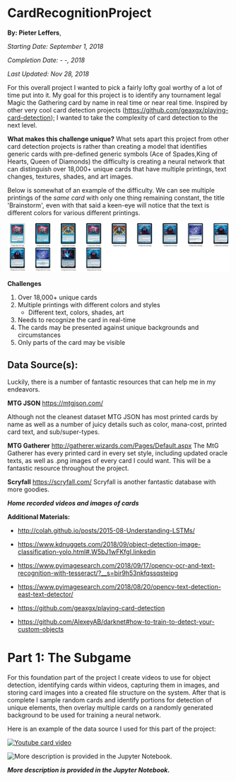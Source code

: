 ﻿# CardRecognitionProject
 
**By: Pieter Leffers**,

*Starting Date: September 1, 2018*

*Completion Date: - -, 2018*

*Last Updated: Nov 28, 2018*

For this overall project I wanted to pick a fairly lofty goal worthy of a lot of time put into it. My goal for this project is to identify any tournament legal Magic the Gathering card by name in real time or near real time. Inspired by other very cool card detection projects (https://github.com/geaxgx/playing-card-detection); I wanted to take the complexity of card detection to the next level.

**What makes this challenge unique?**
What sets apart this project from other card detection projects is rather than creating a model that identifies generic cards with pre-defined generic symbols (Ace of Spades,King of Hearts, Queen of Diamonds) the difficulty is creating a neural network that can distinguish over 18,000+ unique cards that have multiple printings, text changes, textures, shades, and art images. 

Below is somewhat of an example of the difficulty. We can see multiple printings of the *same card* with only one thing remaining constant, the title 'Brainstorm', even with that said a keen-eye will notice that the text is different colors for various different printings.

![alt text](https://github.com/pmleffers/CardRecognitionProject/blob/master/Brainstorms.jpg)

**Challenges**
1. Over 18,000+ unique cards
2. Multiple printings with different colors and styles
    - Different text, colors, shades, art
3. Needs to recognize the card in real-time
4. The cards may be presented against unique backgrounds and circumstances 
5. Only parts of the card may be visible

Data Source(s):
-----------
Luckily, there is a number of fantastic resources that can help me in my endeavors.

**MTG JSON**
https://mtgjson.com/

Although not the cleanest dataset MTG JSON has most printed cards by name as well as a number of juicy details such as color, mana-cost, printed card text, and sub/super-types.

**MTG Gatherer**
http://gatherer.wizards.com/Pages/Default.aspx
The MtG Gatherer has every printed card in every set style, including updated oracle texts, as well as .png images of every card I could want. This will be a fantastic resource throughout the project. 

**Scryfall**
https://scryfall.com/
Scryfall is another fantastic database with more goodies.

***Home recorded videos and images of cards***

**Additional Materials:**

* http://colah.github.io/posts/2015-08-Understanding-LSTMs/

* https://www.kdnuggets.com/2018/09/object-detection-image-classification-yolo.html#.W5bJ1wFKfgI.linkedin

* https://www.pyimagesearch.com/2018/09/17/opencv-ocr-and-text-recognition-with-tesseract/?__s=bir9h53nkfqssqsteipg

* https://www.pyimagesearch.com/2018/08/20/opencv-text-detection-east-text-detector/

* https://github.com/geaxgx/playing-card-detection

* https://github.com/AlexeyAB/darknet#how-to-train-to-detect-your-custom-objects

Part 1: The Subgame
================
For this foundation part of the project I create videos to use for object detection, identifying cards within videos, capturing them in images, and storing card images into a created file structure on the system. After that is complete I sample random cards and identify portions for detection of unique elements, then overlay multiple cards on a randomly generated background to be used for training a neural network.

Here is an example of the data source I used for this part of the project:

[![Youtube card video](https://github.com/pmleffers/CardRecognitionProjectPart1/blob/master/YoutubeThumb.jpg)](https://www.youtube.com/watch?v=uHIOnX9ktjs)

![More description is provided in the Jupyter Notebook.](http://nbviewer.jupyter.org/github/pmleffers/CardRecognitionProjectPart1/blob/master/MtG_Card_Recognition_part1.ipynb)

***More description is provided in the Jupyter Notebook.***
